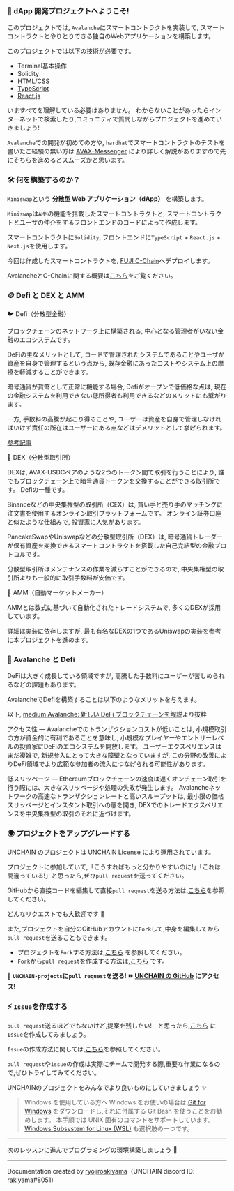### 👋 dApp 開発プロジェクトへようこそ!

このプロジェクトでは, `Avalanche`にスマートコントラクトを実装して, スマートコントラクトとやりとりできる独自のWebアプリケーションを構築します。

このプロジェクトでは以下の技術が必要です。

- Terminal基本操作
- Solidity
- HTML/CSS
- [TypeScript](https://typescriptbook.jp/overview/features)
- [React.js](https://ja.reactjs.org/)

いますべてを理解している必要はありません。
わからないことがあったらインターネットで検索したり,コミュニティで質問しながらプロジェクトを進めていきましょう!

`Avalanche`での開発が初めての方や, `hardhat`でスマートコントラクトのテストを書いたご経験の無い方は [AVAX-Messenger](https://app.unchain.tech/learn/AVAX-Messenger) により詳しく解説がありますので先にそちらを進めるとスムーズかと思います。

### 🛠 何を構築するのか？

`Miniswap`という **分散型 Web アプリケーション（dApp）** を構築します。

`Miniswap`は`AMM`の機能を搭載したスマートコントラクトと, スマートコントラクトとユーザの仲介をするフロントエンドのコードによって作成します。

スマートコントラクトに`Solidity`,
フロントエンドに`TypeScript` + `React.js` + `Next.js`を使用します。

今回は作成したスマートコントラクトを, [FUJI C-Chain](https://docs.avax.network/quickstart/fuji-workflow)へデプロイします。

AvalancheとC-Chainに関する概要は[こちら](https://app.unchain.tech/learn/AVAX-Messenger/section-0_lesson-1)をご覧ください。

### 🪙 Defi と DEX と AMM

🐦 Defi（分散型金融）

ブロックチェーンのネットワーク上に構築される, 中心となる管理者がいない金融のエコシステムです。

DeFiの主なメリットとして, コードで管理されたシステムであることやユーザが資産を自身で管理するという点から,
既存金融にあったコストやシステム上の摩擦を軽減することができます。

暗号通貨が貨幣として正常に機能する場合,
Defiがオープンで低価格な点は, 現在の金融システムを利用できない低所得者も利用できるなどのメリットにも繋がります。

一方, 手数料の高騰が起こり得ることや, ユーザーは資産を自身で管理しなければいけず責任の所在はユーザーにある点などはデメリットとして挙げられます。

[参考記事](https://academy.binance.com/ja/articles/the-complete-beginners-guide-to-decentralized-finance-defi)

🦏 DEX（分散型取引所）

DEXは, AVAX-USDCペアのような2つのトークン間で取引を行うことにより, 誰でもブロックチェーン上で暗号通貨トークンを交換することができる取引所です。
Defiの一種です。

Binanceなどの中央集権型の取引所（CEX）は, 買い手と売り手のマッチングに注文書を使用するオンライン取引プラットフォームです。
オンライン証券口座と似たような仕組みで, 投資家に人気があります。

PancakeSwapやUniswapなどの分散型取引所（DEX）は, 暗号通貨トレーダーが保有資産を変換できるスマートコントラクトを搭載した自己完結型の金融プロトコルです。

分散型取引所はメンテナンスの作業を減らすことができるので, 中央集権型の取引所よりも一般的に取引手数料が安価です。

🐅 AMM（自動マーケットメーカー）

AMMとは数式に基づいて自動化されたトレードシステムで, 多くのDEXが採用しています。

詳細は実装に依存しますが, 最も有名なDEXの1つであるUniswapの実装を参考に本プロジェクトを進めます。

### 🚀 Avalanche と Defi

DeFiは大きく成長している領域ですが, 高騰した手数料にユーザーが苦しめられるなどの課題もあります。

AvalancheでDefiを構築することは以下のようなメリットを与えます。

以下, [medium Avalanche: 新しい DeFi ブロックチェーンを解説](https://medium.com/ava-labs-jp/avalanche-%E6%96%B0%E3%81%97%E3%81%84defi%E3%83%96%E3%83%AD%E3%83%83%E3%82%AF%E3%83%81%E3%82%A7%E3%83%BC%E3%83%B3%E3%82%92%E8%A7%A3%E8%AA%AC-fdf231906e4d)より抜粋

アクセス性 — Avalancheでのトランザクションコストが低いことは, 小規模取引の方が資金的に有利であることを意味し, 小規模なプレイヤーやエントリーレベルの投資家にDeFiのエコシステムを開放します。
ユーザーエクスペリエンスはまだ複雑で, 新規参入にとって大きな障壁となっていますが, この分野の改善によりDeFi領域でより広範な参加者の流入につなげられる可能性があります。

低スリッページ — Ethereumブロックチェーンの速度は遅くオンチェーン取引を行う際には、大きなスリッページや処理の失敗が発生します。
Avalancheネットワークの高速なトランザクションレートと高いスループットは, 最小限の価格スリッページとインスタント取引への扉を開き, DEXでのトレードエクスペリエンスを中央集権型の取引のそれに近づけます。

### 🌍 プロジェクトをアップグレードする

[UNCHAIN](https://app.shiftbase.xyz) のプロジェクトは [UNCHAIN License](https://github.com/unchain-dev/UNCHAIN-projects/blob/main/LICENSE) により運用されています。

プロジェクトに参加していて,「こうすればもっと分かりやすいのに!」「これは間違っている!」と思ったら,ぜひ`pull request`を送ってください。

GitHubから直接コードを編集して直接`pull request`を送る方法は,[こちら](https://docs.github.com/ja/repositories/working-with-files/managing-files/editing-files#editing-files-in-another-users-repository)を参照してください。

どんなリクエストでも大歓迎です 🎉

また,プロジェクトを自分のGitHubアカウントに`Fork`して,中身を編集してから`pull request`を送ることもできます。

- プロジェクトを`Fork`する方法は,[こちら](https://docs.github.com/ja/get-started/quickstart/fork-a-repo) を参照してください。
- `Fork`から`pull request`を作成する方法は,[こちら](https://docs.github.com/ja/pull-requests/collaborating-with-pull-requests/proposing-changes-to-your-work-with-pull-requests/creating-a-pull-request-from-a-fork) です。

**👋 `UNCHAIN-projects`に`pull request`を送る! ⏩ [UNCHAIN の GitHub](https://github.com/shiftbase-xyz/UNCHAIN-projects) にアクセス!**

### ⚡️ `Issue`を作成する

`pull request`送るほどでもないけど,提案を残したい!　と思ったら,[こちら](https://github.com/shiftbase-xyz/UNCHAIN-projects/issues) に`Issue`を作成してみましょう。

`Issue`の作成方法に関しては,[こちら](https://docs.github.com/ja/issues/tracking-your-work-with-issues/creating-an-issue)を参照してください。

`pull request`や`issue`の作成は実際にチームで開発する際,重要な作業になるので,ぜひトライしてみてください。

UNCHAINのプロジェクトをみんなでより良いものにしていきましょう ✨

> Windows を使用している方へ
> Windows をお使いの場合は,[Git for Windows](https://gitforwindows.org/) をダウンロードし,それに付属する Git Bash を使うことをお勧めします。
> 本手順では UNIX 固有のコマンドをサポートしています。
> [Windows Subsystem for Linux (WSL)](https://docs.microsoft.com/en-us/windows/wsl/install) も選択肢の一つです。

---

次のレッスンに進んでプログラミングの環境構築しましょう 🎉

---

Documentation created by [ryojiroakiyama](https://github.com/ryojiroakiyama)（UNCHAIN discord ID: rakiyama#8051）
